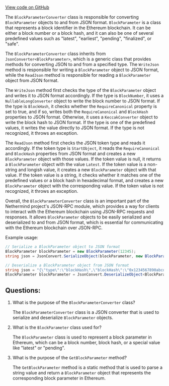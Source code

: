 [View code on GitHub](https://github.com/nethermindeth/nethermind/Nethermind.JsonRpc/Data/BlockParameterConverter.cs)

The `BlockParameterConverter` class is responsible for converting `BlockParameter` objects to and from JSON format. `BlockParameter` is a class that represents a block identifier in the Ethereum blockchain. It can be either a block number or a block hash, and it can also be one of several predefined values such as "latest", "earliest", "pending", "finalized", or "safe". 

The `BlockParameterConverter` class inherits from `JsonConverter<BlockParameter>`, which is a generic class that provides methods for converting JSON to and from a specified type. The `WriteJson` method is responsible for writing a `BlockParameter` object to JSON format, while the `ReadJson` method is responsible for reading a `BlockParameter` object from JSON format. 

The `WriteJson` method first checks the type of the `BlockParameter` object and writes it to JSON format accordingly. If the type is `BlockNumber`, it uses a `NullableLongConverter` object to write the block number to JSON format. If the type is `BlockHash`, it checks whether the `RequireCanonical` property is set to true, and if so, writes both the `RequireCanonical` and `BlockHash` properties to JSON format. Otherwise, it uses a `KeccakConverter` object to write the block hash to JSON format. If the type is one of the predefined values, it writes the value directly to JSON format. If the type is not recognized, it throws an exception. 

The `ReadJson` method first checks the JSON token type and reads it accordingly. If the token type is `StartObject`, it reads the `RequireCanonical` and `BlockHash` properties from JSON format and creates a new `BlockParameter` object with those values. If the token value is null, it returns a `BlockParameter` object with the value `Latest`. If the token value is a non-string and longish value, it creates a new `BlockParameter` object with that value. If the token value is a string, it checks whether it matches one of the predefined values or a block hash in hexadecimal format, and creates a new `BlockParameter` object with the corresponding value. If the token value is not recognized, it throws an exception. 

Overall, the `BlockParameterConverter` class is an important part of the Nethermind project's JSON-RPC module, which provides a way for clients to interact with the Ethereum blockchain using JSON-RPC requests and responses. It allows `BlockParameter` objects to be easily serialized and deserialized to and from JSON format, which is essential for communicating with the Ethereum blockchain over JSON-RPC. 

Example usage:

```csharp
// Serialize a BlockParameter object to JSON format
BlockParameter blockParameter = new BlockParameter(12345);
string json = JsonConvert.SerializeObject(blockParameter, new BlockParameterConverter());

// Deserialize a BlockParameter object from JSON format
string json = "{\"type\":\"blockHash\",\"blockHash\":\"0x1234567890abcdef1234567890abcdef1234567890abcdef1234567890abcdef\"}";
BlockParameter blockParameter = JsonConvert.DeserializeObject<BlockParameter>(json, new BlockParameterConverter());
```
## Questions: 
 1. What is the purpose of the `BlockParameterConverter` class?
    
    The `BlockParameterConverter` class is a JSON converter that is used to serialize and deserialize `BlockParameter` objects.

2. What is the `BlockParameter` class used for?
    
    The `BlockParameter` class is used to represent a block parameter in Ethereum, which can be a block number, block hash, or a special value like "latest" or "pending".

3. What is the purpose of the `GetBlockParameter` method?
    
    The `GetBlockParameter` method is a static method that is used to parse a string value and return a `BlockParameter` object that represents the corresponding block parameter in Ethereum.